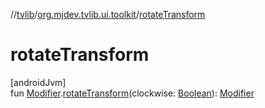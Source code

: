 //[tvlib](../../index.md)/[org.mjdev.tvlib.ui.toolkit](index.md)/[rotateTransform](rotate-transform.md)

# rotateTransform

[androidJvm]\
fun [Modifier](https://developer.android.com/reference/kotlin/androidx/compose/ui/Modifier.html).[rotateTransform](rotate-transform.md)(clockwise: [Boolean](https://kotlinlang.org/api/latest/jvm/stdlib/kotlin/-boolean/index.html)): [Modifier](https://developer.android.com/reference/kotlin/androidx/compose/ui/Modifier.html)
